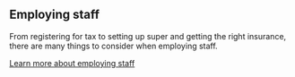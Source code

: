 ## Employing staff

From registering for tax to setting up super and getting the right insurance, there are many things to consider when employing staff.

[Learn more about employing staff]()

